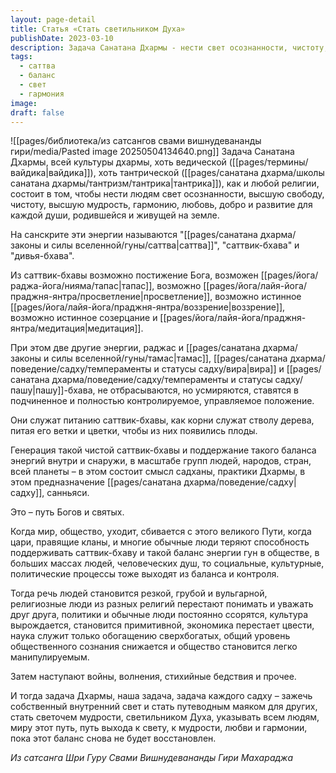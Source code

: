 ```yaml
---
layout: page-detail
title: Статья «Стать светильником Духа»
publishDate: 2023-03-10
description: Задача Санатана Дхармы - нести свет осознанности, чистоту, мудрость, гармонию и любовь, поддерживая саттвик-бхаву в себе и обществе. Раджас и тамас не отвергаются, а ставятся на службу саттве, обеспечивая внутренний баланс. Когда этот баланс нарушается, общество деградирует. Смысл садханы - стать светочем для других, помогая восстановить гармонию и путь к свету.
tags:
  - саттва
  - баланс
  - свет
  - гармония
image: 
draft: false
---
```

![[pages/библиотека/из сатсангов свами вишнудевананды гири/media/Pasted image 20250504134640.png]]
 Задача Санатана Дхармы, всей культуры дхармы, хоть ведической ([[pages/термины/вайдика|вайдика]]), хоть тантрической ([[pages/санатана дхарма/школы санатана дхармы/тантризм/тантрика|тантрика]]), как и любой религии, состоит в том, чтобы нести людям свет осознанности, высшую свободу, чистоту, высшую мудрость, гармонию, любовь, добро и развитие для каждой души, родившейся и живущей на земле.

 На санскрите эти энергии называются "[[pages/санатана дхарма/законы и силы вселенной/гуны/саттва|саттва]]", "саттвик-бхава" и "дивья-бхава".

 Из саттвик-бхавы возможно постижение Бога, возможен [[pages/йога/раджа-йога/нияма/тапас|тапас]], возможно [[pages/йога/лайя-йога/праджня-янтра/просветление|просветление]], возможно истинное [[pages/йога/лайя-йога/праджня-янтра/воззрение|воззрение]], возможно истинное созерцание и [[pages/йога/лайя-йога/праджня-янтра/медитация|медитация]].

 При этом две другие энергии, раджас и [[pages/санатана дхарма/законы и силы вселенной/гуны/тамас|тамас]], [[pages/санатана дхарма/поведение/садху/темпераменты и статусы садху/вира|вира]] и [[pages/санатана дхарма/поведение/садху/темпераменты и статусы садху/пашу|пашу]]-бхава, не отбрасываются, но усмиряются, ставятся в подчиненное и полностью контролируемое, управляемое положение.

 Они служат питанию саттвик-бхавы, как корни служат стволу дерева, питая его ветки и цветки, чтобы из них появились плоды.

 Генерация такой чистой саттвик-бхавы и поддержание такого баланса энергий внутри и снаружи, в масштабе групп людей, народов, стран, всей планеты – в этом состоит смысл садханы, практики Дхармы, в этом предназначение [[pages/санатана дхарма/поведение/садху|садху]], санньяси.

 Это – путь Богов и святых.

 Когда мир, общество, уходит, сбивается с этого великого Пути, когда цари, правящие кланы, и многие обычные люди теряют способность поддерживать саттвик-бхаву и такой баланс энергии гун в обществе, в больших массах людей, человеческих душ, то социальные, культурные, политические процессы тоже выходят из баланса и контроля.

 Тогда речь людей становится резкой, грубой и вульгарной, религиозные люди из разных религий перестают понимать и уважать друг друга, политики и обычные люди постоянно ссорятся, культура вырождается, становится примитивной, экономика перестает цвести, наука служит только обогащению сверхбогатых, общий уровень общественного сознания снижается и общество становится легко манипулируемым.

 Затем наступают войны, волнения, стихийные бедствия и прочее.

 И тогда задача Дхармы, наша задача, задача каждого садху – зажечь собственный внутренний свет и стать путеводным маяком для других, стать светочем мудрости, светильником Духа, указывать всем людям, миру этот путь, путь выхода к свету, к мудрости, любви и гармонии, пока этот баланс снова не будет восстановлен.

*Из сатсанга Шри Гуру Свами Вишнудевананды Гири Махараджа*
